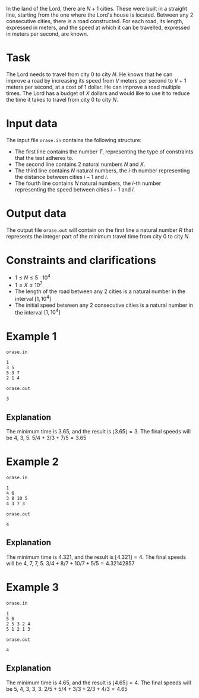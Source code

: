 In the land of the Lord, there are $N + 1$ cities. These were built in a straight line, starting from the one where the Lord's house is located. Between any $2$ consecutive cities, there is a road constructed. For each road, its length, expressed in meters, and the speed at which it can be travelled, expressed in meters per second, are known.

# Task

The Lord needs to travel from city $0$ to city $N$.
He knows that he can improve a road by increasing its speed from $V$ meters per second to $V + 1$ meters per second, at a cost of $1$ dollar. He can improve a road multiple times.
The Lord has a budget of $X$ dollars and would like to use it to reduce the time it takes to travel from city $0$ to city $N$.

# Input data

The input file `orase.in` contains the following structure:

* The first line contains the number $T$, representing the type of constraints that the test adheres to.
* The second line contains $2$ natural numbers $N$ and $X$.
* The third line contains $N$ natural numbers, the $i$-th number representing the distance between cities $i-1$ and $i$.
* The fourth line contains $N$ natural numbers, the $i$-th number representing the speed between cities $i-1$ and $i$.

# Output data

The output file `orase.out` will contain on the first line a natural number $R$ that represents the integer part of the minimum travel time from city $0$ to city $N$.

# Constraints and clarifications

* $1 \leq N \leq 5 \cdot 10^4$
* $1 \leq X \leq 10^7$
* The length of the road between any $2$ cities is a natural number in the interval $[1, 10^4]$
* The initial speed between any $2$ consecutive cities is a natural number in the interval $[1, 10^4]$

# Example 1

`orase.in`
```
1
3 5
5 3 7
2 1 4
```

`orase.out`
```
3
```

## Explanation

The minimum time is $3.65$, and the result is $\left\lfloor{3.65}\right\rfloor=3$.
The final speeds will be $4$, $3$, $5$.
$5 / 4 + 3 / 3 + 7 / 5 = 3.65$

# Example 2

`orase.in`
```
1
4 6
3 8 10 5
4 3 7 3
```

`orase.out`
```
4
```

## Explanation

The minimum time is $4.321$, and the result is $\left\lfloor{4.321}\right\rfloor=4$.
The final speeds will be $4$, $7$, $7$, $5$.
$3 / 4 + 8 / 7 + 10 / 7 + 5 / 5 = 4.32142857$

# Example 3
`orase.in`
```
1
5 6
2 5 3 2 4
5 1 2 1 3
```

`orase.out`
```
4
```

## Explanation

The minimum time is $4.65$, and the result is $\left\lfloor{4.65}\right\rfloor=4$.
The final speeds will be $5$, $4$, $3$, $3$, $3$.
$2 / 5 + 5 / 4 + 3 / 3 + 2 / 3 + 4 / 3 = 4.65$